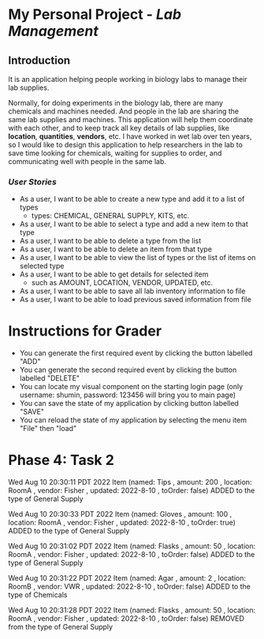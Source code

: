 
#  My Personal Project - ***Lab Management***

## Introduction

It is an application helping people working in biology labs to manage their lab supplies.

Normally, for doing experiments in the biology lab, there are many chemicals and machines needed. And people in the lab
are sharing the same lab supplies and machines. This application will help them coordinate with each other, and
to keep track all key details of lab supplies, like **location**, **quantities**, **vendors**, etc. I have worked 
in wet lab over ten years, so I would like to design this application to help researchers in the lab to save time 
looking for chemicals, waiting for supplies to order, and communicating well with people in the same lab.  

### *User Stories*
- As a user, I want to be able to create a new type and add it to a list of types 
  - types: CHEMICAL, GENERAL SUPPLY, KITS, etc.
- As a user, I want to be able to select a type and add a new item to that type
- As a user, I want to be able to delete a type from the list
- As a user, I want to be able to delete an item from that type
- As a user, I want to be able to view the list of types or the list of items on selected type
- As a user, I want to be able to get details for selected item
   - such as AMOUNT, LOCATION, VENDOR, UPDATED, etc.
- As a user, I want to be able to save all lab inventory information to file
- As a user, I want to be able to load previous saved information from file 

#  Instructions for Grader

- You can generate the first required event by clicking the button labelled "ADD"
- You can generate the second required event by clicking the button labelled "DELETE"
- You can locate my visual component on the starting login page 
  (only username: shumin, password: 123456 will bring you to main page)
- You can save the state of my application by clicking button labelled "SAVE"
- You can reload the state of my application by selecting the menu item "File" then "load"

# Phase 4: Task 2
Wed Aug 10 20:30:11 PDT 2022
Item (named: Tips , amount: 200 , location: RoomA , vendor: Fisher , updated: 2022-8-10 , toOrder: false) ADDED to the type of General Supply


Wed Aug 10 20:30:33 PDT 2022
Item (named: Gloves , amount: 100 , location: RoomA , vendor: Fisher , updated: 2022-8-10 , toOrder: true) ADDED to the type of General Supply


Wed Aug 10 20:31:02 PDT 2022
Item (named: Flasks , amount: 50 , location: RoomA , vendor: Fisher , updated: 2022-8-10 , toOrder: false) ADDED to the type of General Supply


Wed Aug 10 20:31:22 PDT 2022
Item (named: Agar , amount: 2 , location: RoomB , vendor: VWR , updated: 2022-8-10 , toOrder: false) ADDED to the type of Chemicals


Wed Aug 10 20:31:28 PDT 2022
Item (named: Flasks , amount: 50 , location: RoomA , vendor: Fisher , updated: 2022-8-10 , toOrder: false) REMOVED from the type of General Supply

    





